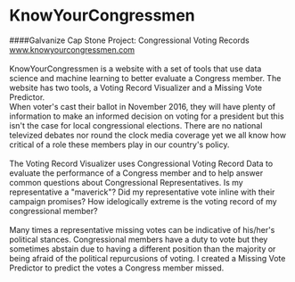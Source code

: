 # KnowYourCongressmen 
####Galvanize Cap Stone Project: Congressional Voting Records <br />
www.knowyourcongressmen.com<br /> <br />
KnowYourCongressmen is a website with a set of tools that use data science and machine learning to better evaluate a Congress member. The website has two tools, a Voting Record Visualizer and a Missing Vote Predictor. <br /> 
When voter's cast their ballot in November 2016, they will have plenty of information to make an informed decision on voting for a president but this isn't the case for local congressional elections. There are no national televized debates nor round the clock media coverage yet we all know how critical of a role these members play in our country's policy. <br /> </br>
The Voting Record Visualizer uses Congressional Voting Record Data to evaluate the performance of a Congress member and to help answer common questions about Congressional Representatives. Is my representative a "maverick"? Did my representative vote inline with their campaign promises? How idelogically extreme is the voting record of my congressional member? <br /> </br>
Many times a representative missing votes can be indicative of his/her's political stances. Congressional members have a duty to vote but they sometimes abstain due to having a different position than the majority or being afraid of the political repurcusions of voting. I created a Missing Vote Predictor to predict the votes a Congress member missed. 

